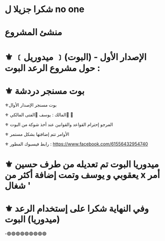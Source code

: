 # شكرا جزيلا ل no one
# منشئ المشروع </h1>
 
#  ⚜️ ﹝ميدوريل ﹞(البوت)  الإصدار الأول - حول مشروع الرعد البوت :</h1>

# ⚜️ بوت مسنجر دردشة

⚜️بوت مسنجر الإصدار الأوال

⚜️ المالك : يوسف 🔵الفتى المالكي🔵 🍒

⚜️ المرجو إحترام القواعد والقوانين عند أحذ شوكة من البوت

⚜️ الأوامر تتم إضافتها بشكل مستمر

⚜️ رابط فيسبوك المطور : https://www.facebook.com/61556432954740

# ⚜️ ميدوريا البوت تم تعديله من طرف حسين يعقوبي و يوسف وتمت إضافة أكثر من x أمر شغال '

# ⚜️ وفي النهاية شكرا على إستخدام الرعد (ميدوريا) البوت
-🟢🟢🟢🟢🟢🟢🟢🟢🟢
